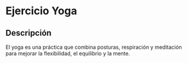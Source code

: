 # Ejercicio Yoga

## Descripción
El yoga es una práctica que combina posturas, respiración y meditación para mejorar la flexibilidad, el equilibrio y la mente.
